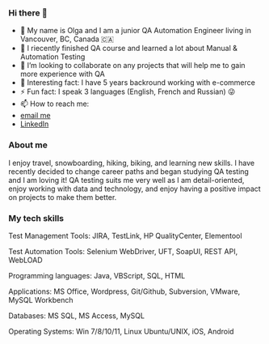### Hi there 👋
- 🔭 My name is Olga and I am a junior QA Automation Engineer living in Vancouver, BC, Canada 🇨🇦
- 🌱 I riecently finished QA course and learned a lot about Manual & Automation Testing 
- 👯 I’m looking to collaborate on any projects that will help me to gain more experience with QA
- 👀 Interesting fact: I have 5 years backround working with e-commerce
- ⚡ Fun fact: I speak 3 languages (English, French and Russian) 😜
- 📫 How to reach me: 
- [email me](olga.gogoleva.can@gmail.com)
- [LinkedIn](https://www.linkedin.com/in/olga-gogoleva-can/?locale=en_US)

### About me
I enjoy travel, snowboarding, hiking, biking, and learning new skills. I have recently decided to change career paths and began studying QA testing and I am loving it! QA testing suits me very well as I am detail-oriented, enjoy working with data and technology, and enjoy having a positive impact on projects to make them better.

### My tech skills
Test Management Tools: 	JIRA, TestLink, HP QualityCenter, Elementool

Test Automation Tools: 	Selenium WebDriver, UFT, SoapUI, REST API, WebLOAD

Programming languages: 	Java, VBScript, SQL, HTML

Applications: MS Office, Wordpress, Git/Github, Subversion, VMware, MySQL Workbench

Databases: MS SQL, MS Access, MySQL 

Operating Systems: 		Win 7/8/10/11, Linux Ubuntu/UNIX, iOS, Android 




